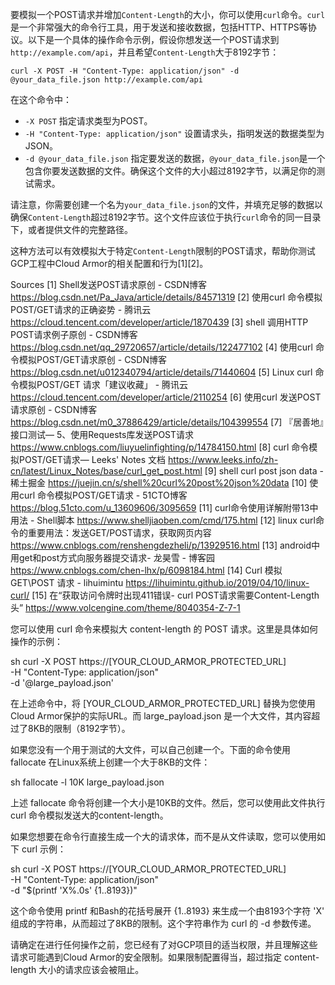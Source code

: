 要模拟一个POST请求并增加`Content-Length`的大小，你可以使用`curl`命令。`curl`是一个非常强大的命令行工具，用于发送和接收数据，包括HTTP、HTTPS等协议。以下是一个具体的操作命令示例，假设你想发送一个POST请求到`http://example.com/api`，并且希望`Content-Length`大于8192字节：

```shell
curl -X POST -H "Content-Type: application/json" -d @your_data_file.json http://example.com/api
```

在这个命令中：
- `-X POST` 指定请求类型为POST。
- `-H "Content-Type: application/json"` 设置请求头，指明发送的数据类型为JSON。
- `-d @your_data_file.json` 指定要发送的数据，`@your_data_file.json`是一个包含你要发送数据的文件。确保这个文件的大小超过8192字节，以满足你的测试需求。

请注意，你需要创建一个名为`your_data_file.json`的文件，并填充足够的数据以确保`Content-Length`超过8192字节。这个文件应该位于执行`curl`命令的同一目录下，或者提供文件的完整路径。

这种方法可以有效模拟大于特定`Content-Length`限制的POST请求，帮助你测试GCP工程中Cloud Armor的相关配置和行为[1][2]。

Sources
[1] Shell发送POST请求原创 - CSDN博客 https://blog.csdn.net/Pa_Java/article/details/84571319
[2] 使用curl 命令模拟POST/GET请求的正确姿势 - 腾讯云 https://cloud.tencent.com/developer/article/1870439
[3] shell 调用HTTP POST请求例子原创 - CSDN博客 https://blog.csdn.net/qq_29720657/article/details/122477102
[4] 使用curl 命令模拟POST/GET请求原创 - CSDN博客 https://blog.csdn.net/u012340794/article/details/71440604
[5] Linux curl 命令模拟POST/GET 请求「建议收藏」 - 腾讯云 https://cloud.tencent.com/developer/article/2110254
[6] 使用curl 发送POST 请求原创 - CSDN博客 https://blog.csdn.net/m0_37886429/article/details/104399554
[7] 『居善地』接口测试— 5、使用Requests库发送POST请求 https://www.cnblogs.com/liuyuelinfighting/p/14784150.html
[8] curl 命令模拟POST/GET请求— Leeks' Notes 文档 https://www.leeks.info/zh-cn/latest/Linux_Notes/base/curl_get_post.html
[9] shell curl post json data - 稀土掘金 https://juejin.cn/s/shell%20curl%20post%20json%20data
[10] 使用curl 命令模拟POST/GET请求 - 51CTO博客 https://blog.51cto.com/u_13609606/3095659
[11] curl命令使用详解附带13中用法 - Shell脚本 https://www.shelljiaoben.com/cmd/175.html
[12] linux curl命令的重要用法：发送GET/POST请求，获取网页内容 https://www.cnblogs.com/renshengdezheli/p/13929516.html
[13] android中用get和post方式向服务器提交请求- 龙昊雪 - 博客园 https://www.cnblogs.com/chen-lhx/p/6098184.html
[14] Curl 模拟GET\POST 请求 - lihuimintu https://lihuimintu.github.io/2019/04/10/linux-curl/
[15] 在“获取访问令牌时出现411错误- curl POST请求需要Content-Length头” https://www.volcengine.com/theme/8040354-Z-7-1

您可以使用 curl 命令来模拟大 content-length 的 POST 请求。这里是具体如何操作的示例：

sh
curl -X POST https://[YOUR_CLOUD_ARMOR_PROTECTED_URL] \
     -H "Content-Type: application/json" \
     -d '@large_payload.json'


在上述命令中，将 [YOUR_CLOUD_ARMOR_PROTECTED_URL] 替换为您使用Cloud Armor保护的实际URL。而 large_payload.json 是一个大文件，其内容超过了8KB的限制（8192字节）。

如果您没有一个用于测试的大文件，可以自己创建一个。下面的命令使用 fallocate 在Linux系统上创建一个大于8KB的文件：

sh
fallocate -l 10K large_payload.json


上述 fallocate 命令将创建一个大小是10KB的文件。然后，您可以使用此文件执行 curl 命令模拟发送大的content-length。

如果您想要在命令行直接生成一个大的请求体，而不是从文件读取，您可以使用如下 curl 示例：

sh
curl -X POST https://[YOUR_CLOUD_ARMOR_PROTECTED_URL] \
     -H "Content-Type: application/json" \
     -d "$(printf 'X%.0s' {1..8193})"


这个命令使用 printf 和Bash的花括号展开 {1..8193} 来生成一个由8193个字符 'X' 组成的字符串，从而超过了8KB的限制。这个字符串作为 curl 的 -d 参数传递。

请确定在进行任何操作之前，您已经有了对GCP项目的适当权限，并且理解这些请求可能遇到Cloud Armor的安全限制。如果限制配置得当，超过指定 content-length 大小的请求应该会被阻止。
